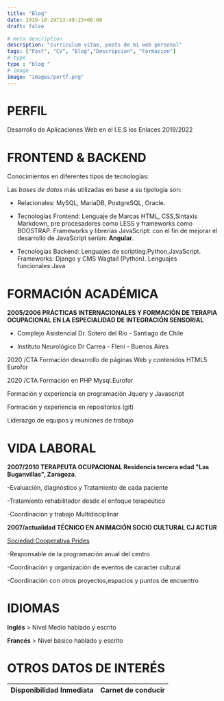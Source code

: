```yaml
---
title: "Blog"
date: 2019-10-29T13:49:23+06:00
draft: false

# meta description
description: "curriculum vitae, posts de mi web personal"
tags: ["Post", "CV", "Blog","Descripcion", "Formacion"]
# type
type : "blog "
# image
image: "images/portf.png"
---
```


# PERFIL                                  

Desarrollo de Aplicaciones Web en el I.E.S  los Enlaces                        2019/2022 
                                                                      
# FRONTEND & BACKEND                                   

Conocimientos en diferentes tipos de tecnologías:

Las *bases de datos* más utilizadas en base a su tipología son:

- Relacionales: MySQL, MariaDB, PostgreSQL, Oracle. 
  
- Tecnologías Frontend: 
 Lenguaje de Marcas HTML, CSS,Sintaxis Markdown, pre procesadores como LESS y frameworks como BOOSTRAP. Frameworks y librerías JavaScript: con el fin de mejorar el desarrollo de JavaScript serían: **Angular**.

- Tecnologías Backend:
Lenguajes de scripting:Python,JavaScript.
Frameworks: Django y CMS Wagtail (Python).
Lenguajes funcionales:Java

# FORMACIÓN ACADÉMICA

**2005/2006 PRÁCTICAS INTERNACIONALES Y FORMACIÓN DE TERAPIA OCUPACIONAL EN LA ESPECIALIDAD DE INTEGRACIÓN SENSORIAL** 

- Complejo Asistencial Dr. Sotero del Río - Santiago de Chile

- Instituto Neurológico Dr Carrea - Fleni - Buenos Aires


 2020 /CTA Formación desarrollo de páginas Web y contenidos HTML5 Eurofor                                                

 2020 /CTA Formación en PHP Mysql.Eurofor                       

Formación y experiencia en programación Jquery y 
Javascript

Formación y experiencia en repositorios (git)

Liderazgo de equipos y reuniones de trabajo

# VIDA LABORAL


**2007/2010 TERAPEUTA OCUPACIONAL Residencia tercera edad "Las Buganvillas", Zaragoza**. 

-Evaluación, diagnóstico y Tratamiento de cada paciente

-Tratamiento rehabilitador desde el enfoque terapeútico

-Coordinación y trabajo Multidisciplinar

**2007/actualidad TÉCNICO EN ANIMACIÓN SOCIO CULTURAL CJ ACTUR** 

[Sociedad Cooperativa Prides](http://www.prides.es/)

-Responsable de la programación anual del centro

-Coordinación y organización de eventos de caracter cultural

-Coordinación con otros proyectos,espacios y puntos de encuentro


# IDIOMAS

**Inglés**  > Nivel Medio hablado y escrito

**Francés** > Nivel básico hablado y escrito


# OTROS DATOS DE INTERÉS

| Disponibilidad Inmediata | Carnet de conducir |
| --------------- |------------------




